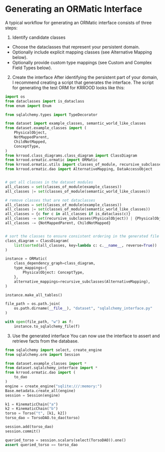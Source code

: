 # Generating an ORMatic Interface

A typical workflow for generating an ORMatic interface consists of three steps:

1) Identify candidate classes
- Choose the dataclasses that represent your persistent domain.
- Optionally include explicit mapping classes (see Alternative Mapping below).
- Optionally provide custom type mappings (see Custom and Complex Field Types below).


2) Create the interface
After identifying the persistent part of your domain,
I recommend creating a script that generates the interface.
The script for generating the test ORM for KRROOD looks like this:


```python
import os
from dataclasses import is_dataclass
from enum import Enum

from sqlalchemy.types import TypeDecorator

from dataset import example_classes, semantic_world_like_classes
from dataset.example_classes import (
    PhysicalObject,
    NotMappedParent,
    ChildNotMapped,
    ConceptType,
)
from krrood.class_diagrams.class_diagram import ClassDiagram
from krrood.ormatic.ormatic import ORMatic
from krrood.ormatic.utils import classes_of_module, recursive_subclasses
from krrood.ormatic.dao import AlternativeMapping, DataAccessObject


# get all classes in the dataset modules
all_classes = set(classes_of_module(example_classes))
all_classes |= set(classes_of_module(semantic_world_like_classes))

# remove classes that are not dataclasses
all_classes = set(classes_of_module(example_classes))
all_classes |= set(classes_of_module(semantic_world_like_classes))
all_classes = {c for c in all_classes if is_dataclass(c)}
all_classes -= set(recursive_subclasses(PhysicalObject)) | {PhysicalObject}
all_classes -= {NotMappedParent, ChildNotMapped}


# sort the classes to ensure consistent ordering in the generated file
class_diagram = ClassDiagram(
    list(sorted(all_classes, key=lambda c: c.__name__, reverse=True))
)

instance = ORMatic(
    class_dependency_graph=class_diagram,
    type_mappings={
        PhysicalObject: ConceptType,
    },
    alternative_mappings=recursive_subclasses(AlternativeMapping),
)

instance.make_all_tables()

file_path = os.path.join(
    os.path.dirname(__file__), "dataset", "sqlalchemy_interface.py"
)

with open(file_path, "w") as f:
    instance.to_sqlalchemy_file(f)
```

3) Use the generated interface
You can now use the interface to assert and retrieve facts from the database.
```python
from sqlalchemy import select, create_engine
from sqlalchemy.orm import Session

from dataset.example_classes import *
from dataset.sqlalchemy_interface import *
from krrood.ormatic.dao import (
    to_dao
)
engine = create_engine("sqlite:///:memory:")
Base.metadata.create_all(engine)
session = Session(engine)

k1 = KinematicChain("a")
k2 = KinematicChain("b")
torso = Torso("t", [k1, k2])
torso_dao = TorsoDAO.to_dao(torso)

session.add(torso_dao)
session.commit()

queried_torso = session.scalars(select(TorsoDAO)).one()
assert queried_torso == torso_dao
```
